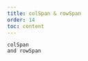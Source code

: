 ```yaml
---
title: colSpan & rowSpan
order: 14
toc: content
---
```


<code src='../examples/Merge.tsx' description='Table column title supports colSpan that set in column. Table cell supports colSpan and rowSpan that set in onCell return object. When each of them is set to 0, the cell will not be rendered.'>colSpan and rowSpan</code>
